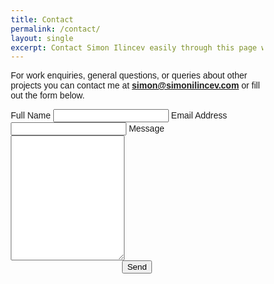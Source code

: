 ```yaml
---
title: Contact
permalink: /contact/
layout: single
excerpt: Contact Simon Ilincev easily through this page with a message and your email address.
---
```

For work enquiries, general questions, or queries about other projects you can contact me at **[simon@simonilincev.com](mailto:simon@simonilincev.com)** or fill out the form below.

<html>
<head>
<meta name="viewport" content="width=device-width, initial-scale=1">
<style>
body {font-family: Arial, Helvetica, sans-serif;}
* {box-sizing: border-box;}

input[type=text], select, textarea {
  width: 100%;
  padding: 12px;
  border: 1px solid #ccc;
  border-radius: 4px;
  box-sizing: border-box;
  margin-top: 6px;
  margin-bottom: 16px;
  resize: vertical;
}

input[type=submit] {
  background-color: #4CAF50;
  color: white;
  padding: 12px 20px;
  border: none;
  border-radius: 4px;
  cursor: pointer;
}

input[type=submit]:hover {
  background-color: #45a049;
}

.container {
  border-radius: 5px;
  background-color: #f2f2f2;
  padding: 20px;
}
</style>
</head>
<body>

<div class="container">
  <form action="https://formspree.io/meqrnpae" method="POST">
    <label for="fname">Full Name</label>
    <input type="text" id="name" name="name">
    <label for="lname">Email Address</label>
    <input type="email" id="lname" name="_replyto">
    <label for="subject">Message</label>
    <textarea id="subject" name="subject" style="height:200px"></textarea>
    <center><input type="submit" value="Send"></center>
  </form>
</div>

</body>
</html>
